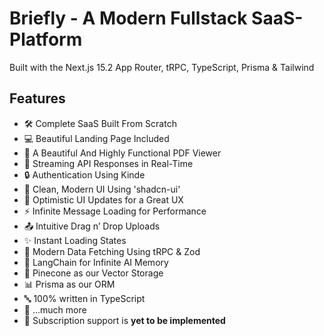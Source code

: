 # Briefly - A Modern Fullstack SaaS-Platform

Built with the Next.js 15.2 App Router, tRPC, TypeScript, Prisma & Tailwind

## Features

- 🛠️ Complete SaaS Built From Scratch  
- 💻 Beautiful Landing Page Included  
- 📄 A Beautiful And Highly Functional PDF Viewer  
- 🔄 Streaming API Responses in Real-Time  
- 🔒 Authentication Using Kinde  
- 🎨 Clean, Modern UI Using 'shadcn-ui'  
- 🚀 Optimistic UI Updates for a Great UX  
- ⚡ Infinite Message Loading for Performance  
- 📤 Intuitive Drag n’ Drop Uploads  
- ✨ Instant Loading States  
- 🔧 Modern Data Fetching Using tRPC & Zod  
- 🧠 LangChain for Infinite AI Memory  
- 🌲 Pinecone as our Vector Storage  
- 📊 Prisma as our ORM  
- 🔤 100% written in TypeScript  
- 🎁 ...much more  
- 🧪 Subscription support is **yet to be implemented**

